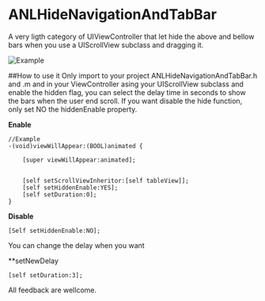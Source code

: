 ANLHideNavigationAndTabBar
==========================

A very ligth category of UIViewController that let hide the above and bellow bars when you use a UIScrollView subclass and dragging it.

![Example](http://ruralnerd.com/gitFtp/demoHideBars.gif)

##How to use it
Only import to your project ANLHideNavigationAndTabBar.h and .m and in your ViewController asing your UIScrollView subclass and enable the hidden flag, you can select the delay time in seconds to show the bars when the user end scroll. If you want disable the hide function, only set NO the hiddenEnable property.

**Enable**

	//Example
	-(void)viewWillAppear:(BOOL)animated {

    	[super viewWillAppear:animated];
    
    
    	[self setScrollViewInheritor:[self tableView]];
    	[self setHiddenEnable:YES];
    	[self setDuration:0];
	}

**Disable**

	[Self setHiddenEnable:NO];

You can change the delay when you want

**setNewDelay

	[self setDuration:3];

All feedback are wellcome.
